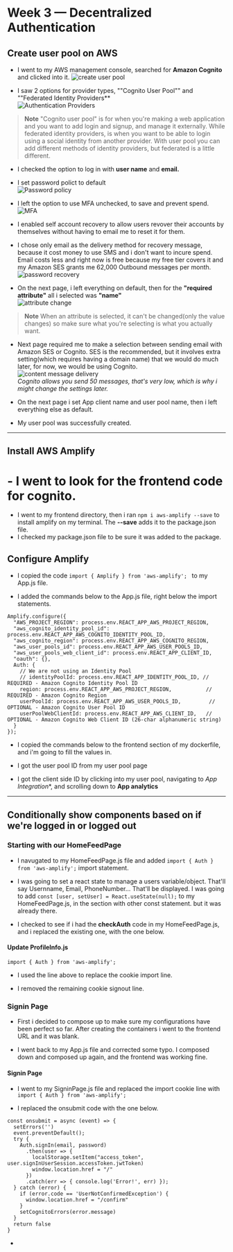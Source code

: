 # Week 3 — Decentralized Authentication 

## Create user pool on AWS 
- I went to my AWS management console, searched for **Amazon Cognito** and clicked into it.  ![create user pool](https://user-images.githubusercontent.com/105195327/224273651-e778ad11-d0ed-40a1-a5e7-7d2bc5b2052e.png)  

- I saw 2 options for provider types, ""Cognito User Pool"" and ""Federated Identity Providers**  
![Authentication Providers](https://user-images.githubusercontent.com/105195327/224278181-e3e74ba3-a99a-4698-ba54-5462126c43dc.png)  


> **Note** "Cognito user pool" is for when you're making a web application and you want to add login and signup, and manage it externally. While federated identity providers, is when you want to be able to login using a social identity from another provider. With user pool you can add different methods of identity providers, but federated is a little different. 

- I checked the option to log in with **user name** and **email.**  
- I set password polict to default    
![Password policy](https://user-images.githubusercontent.com/105195327/224280889-959ea303-7c11-4fe3-ba37-77ad1899ef44.png)  

- I left the option to use MFA unchecked, to save and prevent spend.  
![MFA](https://user-images.githubusercontent.com/105195327/224281027-e64de56f-78c3-4741-8414-91a43712da72.png)  

- I enabled self account recovery to allow users revover their accounts by themselves without having to email me to reset it for them.  

- I chose only email as the delivery method for recovery message, because it cost money to use SMS and i don't want to incure spend. Email costs less and right now is free because my free tier covers it and my Amazon SES grants me 62,000 Outbound messages per month.     
![password recovery](https://user-images.githubusercontent.com/105195327/224283434-8e80f7be-4bce-411e-92b9-ccc3d7ada17c.png)  
- On the next page, i left everything on default, then for the **"required attribute"** all i selected was **"name"**  
![attribute change](https://user-images.githubusercontent.com/105195327/224288305-928f2858-ed74-4a09-851b-013357b44605.png)  

> **Note** When an attribute is selected, it can't be changed(only the value changes) so make sure what you're selecting is what you actually want.  

- Next page required me to make a selection between sending email with Amazon SES or Cognito. SES is the recommended, but it involves extra setting(which requires having a domain name) that we would do much later, for now, we would be using Cognito.  
![content message delivery](https://user-images.githubusercontent.com/105195327/224290216-24ec66eb-3d69-40e8-b1bc-fd850804aa2b.png)  
*Cognito allows you send 50 messages, that's very low, which is why i might change the settings later.*  

- On the next page i set App client name and user pool name, then i left everything else as default.  
- My user pool was successfully created. 
---

## Install AWS Amplify
# - I went to look for the frontend code for cognito. 
- I went to my frontend directory, then i ran `npm i aws-amplify --save` to install amplify on my terminal. The **--save** adds it to the package.json file.  
- I checked my package.json file to be sure it was added to the package.  

## Configure Amplify 

- I copied the code `import { Amplify } from 'aws-amplify';
` to my App.js file.  


- I added the commands below to the App.js file, right below the import statements.  

```
Amplify.configure({
  "AWS_PROJECT_REGION": process.env.REACT_APP_AWS_PROJECT_REGION,
  "aws_cognito_identity_pool_id": process.env.REACT_APP_AWS_COGNITO_IDENTITY_POOL_ID,
  "aws_cognito_region": process.env.REACT_APP_AWS_COGNITO_REGION,
  "aws_user_pools_id": process.env.REACT_APP_AWS_USER_POOLS_ID,
  "aws_user_pools_web_client_id": process.env.REACT_APP_CLIENT_ID,
  "oauth": {},
  Auth: {
    // We are not using an Identity Pool
    // identityPoolId: process.env.REACT_APP_IDENTITY_POOL_ID, // REQUIRED - Amazon Cognito Identity Pool ID
    region: process.env.REACT_APP_AWS_PROJECT_REGION,           // REQUIRED - Amazon Cognito Region
    userPoolId: process.env.REACT_APP_AWS_USER_POOLS_ID,         // OPTIONAL - Amazon Cognito User Pool ID
    userPoolWebClientId: process.env.REACT_APP_AWS_CLIENT_ID,   // OPTIONAL - Amazon Cognito Web Client ID (26-char alphanumeric string)
  }
});
```

- I copied the commands below to the frontend section of my dockerfile, and i'm going to fill the values in.  
- I got the user pool ID from my user pool page  


- I got the client side ID by clicking into my user pool, navigating to *App Integration**, and scrolling down to **App analytics**  


---
## Conditionally show components based on if we're logged in or logged out 

### Starting with our HomeFeedPage 
- I navugated to my HomeFeedPage.js file and added `import { Auth } from 'aws-amplify';` import statement.  

- I was going to set a react state to manage a users variable/object. That'll say Usernname, Email, PhoneNumber... That'll be displayed.  I was going to add `const [user, setUser] = React.useState(null);` to my HomeFeedPage.js, in the section with other const statement. but it was already there.  

- I checked to see if i had the **checkAuth** code in my HomeFeedPage.js, and i replaced the existing one, with the one below.  

#### Update ProfileInfo.js   
```
import { Auth } from 'aws-amplify';
```
- I used the line above to replace the cookie import line.   


- I removed the remaining cookie signout line.   


### Signin Page 
- First i decided to compose up to make sure my configurations have been perfect so far. After creating the containers i went to the frontend URL and it was blank.  



- I went back to my App.js file and corrected some typo. I composed down and composed up again, and the frontend was working fine.  



#### Signin Page
- I went to my SigninPage.js file and replaced the import cookie line with `import { Auth } from 'aws-amplify';`  

- I replaced the onsubmit code with the one below.  
```
const onsubmit = async (event) => {
  setErrors('')
  event.preventDefault();
  try {
    Auth.signIn(email, password)
      .then(user => {
        localStorage.setItem("access_token", user.signInUserSession.accessToken.jwtToken)
        window.location.href = "/"
      })
      .catch(err => { console.log('Error!', err) });
  } catch (error) {
    if (error.code == 'UserNotConfirmedException') {
      window.location.href = "/confirm"
    }
    setCognitoErrors(error.message)
  }
  return false
}
```


- 

